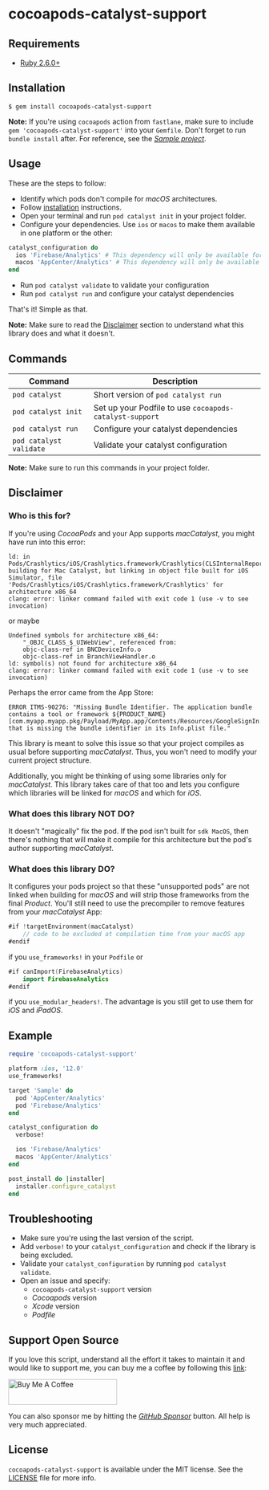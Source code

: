 # cocoapods-catalyst-support

## Requirements
* [Ruby 2.6.0+](https://www.ruby-lang.org/en/downloads/)

## Installation
```
$ gem install cocoapods-catalyst-support
```
**Note:** If you're using `cocoapods` action from `fastlane`, make sure to include `gem 'cocoapods-catalyst-support'` into your `Gemfile`. Don't forget to run `bundle install` after. For reference, see the [_Sample project_](https://github.com/fermoya/cocoapods-catalyst-support/tree/master/Sample).

## Usage

These are the steps to follow:
- Identify which pods don't compile for _macOS_ architectures.
- Follow [installation](#installation) instructions.
- Open your terminal and run `pod catalyst init` in your project folder.
- Configure your dependencies. Use `ios` or `macos` to make them available in one platform or the other:
```ruby
catalyst_configuration do
  ios 'Firebase/Analytics' # This dependency will only be available for iOS
  macos 'AppCenter/Analytics' # This dependency will only be available for macOS
end
```
- Run `pod catalyst validate` to validate your configuration
- Run `pod catalyst run` and configure your catalyst dependencies

That's it! Simple as that.

**Note:** Make sure to read the [Disclaimer](#disclaimer) section to understand what this library does and what it doesn't.

## Commands

| **Command** | **Description** |
|---|---|
| `pod catalyst` | Short version of `pod catalyst run`  |
| `pod catalyst init` | Set up your Podfile to use `cocoapods-catalyst-support` |
| `pod catalyst run` | Configure your catalyst dependencies |
| `pod catalyst validate` | Validate your catalyst configuration |

**Note:** Make sure to run this commands in your project folder.

## Disclaimer

### Who is this for?

If you're using _CocoaPods_ and your App supports _macCatalyst_, you might have run into this error:
```
ld: in Pods/Crashlytics/iOS/Crashlytics.framework/Crashlytics(CLSInternalReport.o), building for Mac Catalyst, but linking in object file built for iOS Simulator, file 'Pods/Crashlytics/iOS/Crashlytics.framework/Crashlytics' for architecture x86_64
clang: error: linker command failed with exit code 1 (use -v to see invocation)
```
or maybe
```
Undefined symbols for architecture x86_64:
    "_OBJC_CLASS_$_UIWebView", referenced from:
    objc-class-ref in BNCDeviceInfo.o
    objc-class-ref in BranchViewHandler.o
ld: symbol(s) not found for architecture x86_64
clang: error: linker command failed with exit code 1 (use -v to see invocation)
```
Perhaps the error came from the App Store:
```
ERROR ITMS-90276: "Missing Bundle Identifier. The application bundle contains a tool or framework ${PRODUCT_NAME} [com.myapp.myapp.pkg/Payload/MyApp.app/Contents/Resources/GoogleSignIn.bundle] that is missing the bundle identifier in its Info.plist file."
```

This library is meant to solve this issue so that your project compiles as usual before supporting _macCatalyst_. Thus, you won't need to modify your current project structure.

Additionally, you might be thinking of using some libraries only for _macCatalyst_. This library takes care of that too and lets you configure which libraries will be linked for _macOS_ and which for _iOS_.

### What does this library NOT DO?

It doesn't "magically" fix the pod. If the pod isn't built for `sdk MacOS`, then there's nothing that will make it compile for this architecture but the pod's author supporting _macCatalyst_.

### What does this library DO?

It configures your pods project so that these "unsupported pods" are not linked when building for _macOS_ and will strip those frameworks from the final _Product_. You'll still need to use the precompiler to remove features from your _macCatalyst_ App:
```swift
#if !targetEnvironment(macCatalyst) 
    // code to be excluded at compilation time from your macOS app
#endif
```
if you `use_frameworks!` in your `Podfile` or
```swift
#if canImport(FirebaseAnalytics)
    import FirebaseAnalytics
#endif
```
if you `use_modular_headers!`. The advantage is you still get to use them for _iOS_ and _iPadOS_.

## Example

```ruby
require 'cocoapods-catalyst-support'

platform :ios, '12.0'
use_frameworks!

target 'Sample' do
  pod 'AppCenter/Analytics'
  pod 'Firebase/Analytics'
end

catalyst_configuration do
  verbose!

  ios 'Firebase/Analytics'
  macos 'AppCenter/Analytics'
end

post_install do |installer|
  installer.configure_catalyst
end
```

## Troubleshooting
* Make sure you're using the last version of the script.
* Add `verbose!` to your `catalyst_configuration` and check if the library is being excluded.
* Validate your `catalyst_configuration` by running `pod catalyst validate`.
* Open an issue and specify:
    * `cocoapods-catalyst-support` version
    * _Cocoapods_ version
    * _Xcode_ version
    * _Podfile_

## Support Open Source

If you love this script, understand all the effort it takes to maintain it and would like to  support me, you can buy me a coffee by following this [link](https://www.buymeacoffee.com/fermoya):

<a href="https://www.buymeacoffee.com/fermoya" target="_blank"><img src="https://cdn.buymeacoffee.com/buttons/default-orange.png" alt="Buy Me A Coffee" style="height: 51px !important;width: 217px !important;" ></a>

You can also sponsor me by hitting the [_GitHub Sponsor_](https://github.com/sponsors/fermoya) button. All help is very much appreciated.

## License  

`cocoapods-catalyst-support` is available under the MIT license. See the [LICENSE](/LICENSE) file for more info.
